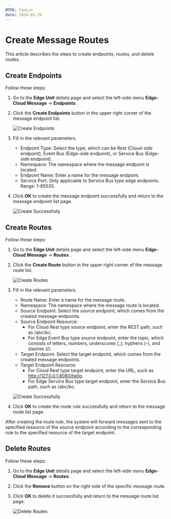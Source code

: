 ```yaml
---
MTPE: FanLin
date: 2024-01-25
---
```


# Create Message Routes

This article describes the steps to create endpoints, routes, and delete routes.

## Create Endpoints

Follow these steps:

1. Go to the __Edge Unit__ details page and select the left-side menu __Edge-Cloud Message__ -> __Endpoints__ .

2. Click the __Create Endpoints__ button in the upper right corner of the message endpoint list.

    ![Create Endpoints](../images/create-route-01.png)

3. Fill in the relevant parameters.

    - Endpoint Type: Select the type, which can be Rest (Cloud-side endpoint), Event Bus (Edge-side endpoint), or Service Bus (Edge-side endpoint).
    - Namespace: The namespace where the message endpoint is located.
    - Endpoint Name: Enter a name for the message endpoint.
    - Service Port: Only applicable to Service Bus type edge endpoints. Range: 1-65535.

4. Click __OK__ to create the message endpoint successfully and return to the message endpoint list page.

    ![Create Successfully](../images/create-route-02.png)

## Create Routes

Follow these steps:

1. Go to the __Edge Unit__ details page and select the left-side menu __Edge-Cloud Message__ -> __Routes__ .

2. Click the __Create Route__ button in the upper right corner of the message route list.

    ![Create Routes](../images/create-route-03.png)

3. Fill in the relevant parameters.

    - Route Name: Enter a name for the message route.
    - Namespace: The namespace where the message route is located.
    - Source Endpoint: Select the source endpoint, which comes from the created message endpoints.
    - Source Endpoint Resource:
        - For Cloud Rest type source endpoint, enter the REST path, such as /abc/bc.
        - For Edge Event Bus type source endpoint, enter the topic, which consists of letters, numbers, underscores (_), hyphens (-), and slashes (/).
    - Target Endpoint: Select the target endpoint, which comes from the created message endpoints.
    - Target Endpoint Resource:
        - For Cloud Rest type target endpoint, enter the URL, such as http://127.0.0.1:8080/hello.
        - For Edge Service Bus type target endpoint, enter the Service Bus path, such as /abc/bc.

    ![Create Successfully](../images/create-route-04.png)

4. Click __OK__ to create the route rule successfully and return to the message route list page.

After creating the route rule, the system will forward messages sent to the specified resource of the source endpoint according to the corresponding rule to the specified resource of the target endpoint.

## Delete Routes

Follow these steps:

1. Go to the __Edge Unit__ details page and select the left-side menu __Edge-Cloud Message__ -> __Routes__ .

2. Click the __Remove__ button on the right side of the specific message route.

3. Click __OK__ to delete it successfully and return to the message route list page.

    ![Delete Routes](../images/create-route-05.png)
